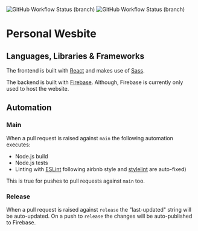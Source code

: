 ![GitHub Workflow Status (branch)](https://img.shields.io/github/workflow/status/KAHLYM/personal-website/Node.js/main?label=Node.js%20Build&logo=Node.js&style=for-the-badge)
![GitHub Workflow Status (branch)](https://img.shields.io/github/workflow/status/KAHLYM/personal-website/Node.js/main?label=Lint%20Check&logo=Sass&style=for-the-badge)

# Personal Wesbite

## Languages, Libraries & Frameworks

The frontend is built with [React](https://reactjs.org/) and makes use of [Sass](https://sass-lang.com/).

The backend is built with [Firebase](https://firebase.google.com/). Although, Firebase is currently only used to host the website.

## Automation

### Main

When a pull request is raised against `main` the following automation executes:
* Node.js build
* Node.js tests
* Linting with [ESLint](https://eslint.org/) following airbnb style and [stylelint](https://stylelint.io/) are auto-fixed)
  
This is true for pushes to pull requests against `main` too.

### Release

When a pull request is raised against `release` the "last-updated" string will be auto-updated. On a push to `release` the changes will be auto-published to Firebase.